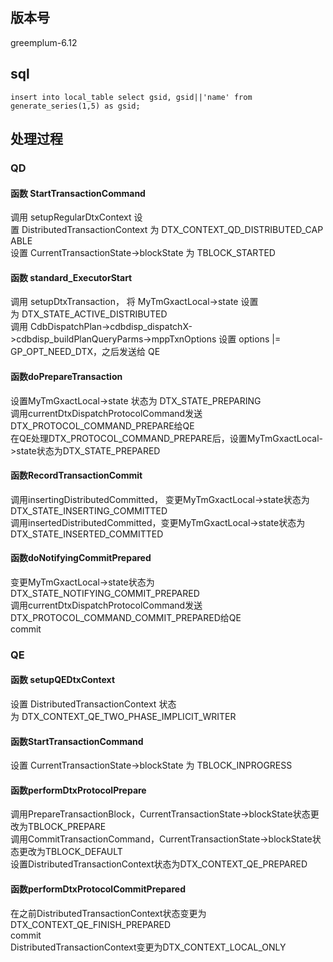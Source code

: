## 版本号  
greemplum-6.12  


## sql  

```
insert into local_table select gsid, gsid||'name' from generate_series(1,5) as gsid;
```

## 处理过程   

### QD  

#### 函数 StartTransactionCommand  

调用 setupRegularDtxContext 设置 DistributedTransactionContext 为 DTX_CONTEXT_QD_DISTRIBUTED_CAPABLE  
设置 CurrentTransactionState->blockState 为 TBLOCK_STARTED  

#### 函数 standard_ExecutorStart  

调用 setupDtxTransaction， 将 MyTmGxactLocal->state 设置为 DTX_STATE_ACTIVE_DISTRIBUTED  
调用 CdbDispatchPlan->cdbdisp_dispatchX->cdbdisp_buildPlanQueryParms->mppTxnOptions 设置 options |= GP_OPT_NEED_DTX，之后发送给 QE  

#### 函数doPrepareTransaction  

设置MyTmGxactLocal->state 状态为 DTX_STATE_PREPARING  
调用currentDtxDispatchProtocolCommand发送DTX_PROTOCOL_COMMAND_PREPARE给QE  
在QE处理DTX_PROTOCOL_COMMAND_PREPARE后，设置MyTmGxactLocal->state状态为DTX_STATE_PREPARED  

#### 函数RecordTransactionCommit  

调用insertingDistributedCommitted， 变更MyTmGxactLocal->state状态为DTX_STATE_INSERTING_COMMITTED  
调用insertedDistributedCommitted，变更MyTmGxactLocal->state状态为DTX_STATE_INSERTED_COMMITTED  

#### 函数doNotifyingCommitPrepared  

变更MyTmGxactLocal->state状态为DTX_STATE_NOTIFYING_COMMIT_PREPARED  
调用currentDtxDispatchProtocolCommand发送DTX_PROTOCOL_COMMAND_COMMIT_PREPARED给QE  
commit  

### QE  

#### 函数 setupQEDtxContext  

设置 DistributedTransactionContext 状态为 DTX_CONTEXT_QE_TWO_PHASE_IMPLICIT_WRITER  

#### 函数StartTransactionCommand  

设置 CurrentTransactionState->blockState 为 TBLOCK_INPROGRESS  

#### 函数performDtxProtocolPrepare  

调用PrepareTransactionBlock，CurrentTransactionState->blockState状态更改为TBLOCK_PREPARE  
调用CommitTransactionCommand，CurrentTransactionState->blockState状态更改为TBLOCK_DEFAULT  
设置DistributedTransactionContext状态为DTX_CONTEXT_QE_PREPARED  

#### 函数performDtxProtocolCommitPrepared  

在之前DistributedTransactionContext状态变更为DTX_CONTEXT_QE_FINISH_PREPARED  
commit  
DistributedTransactionContext变更为DTX_CONTEXT_LOCAL_ONLY  
